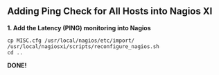## Adding Ping Check for All Hosts into Nagios XI

**1. Add the Latency (PING) monitoring into Nagios**

```
cp MISC.cfg /usr/local/nagios/etc/import/
/usr/local/nagiosxi/scripts/reconfigure_nagios.sh
cd ..
```

**DONE!**

